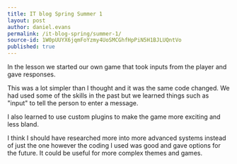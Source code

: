 ```yaml
---
title: IT blog Spring Summer 1
layout: post
author: daniel.evans
permalink: /it-blog-spring/summer-1/
source-id: 1W0pUUYX6jqmFoYzmy4UoSMCGhfHpPiN5H1BJLUQntVo
published: true
---
```

In the lesson we started our own game that took inputs from the player and gave responses. 

This was a lot simpler than I thought and it was the same code changed. We had used some of the skills in the past but we learned things such as "input" to tell the person to enter a message.

I also learned to use custom plugins to make the game more exciting and less bland.

I think I should have researched more into more advanced systems instead of just the one however the coding I used was good and gave options for the future. It could be useful for more complex themes and games.


